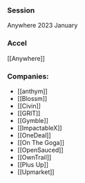 
### Session
Anywhere 2023 January

### Accel
[[Anywhere]]

### Companies:
- [[anthym]]
- [[Blossm]]
- [[Civin]]
- [[GRIT]]
- [[Gymble]]
- [[ImpactableX]]
- [[OneDeal]]
- [[On The Goga]]
- [[OpenSauced]]
- [[OwnTrail]]
- [[Plus Up]]
- [[Upmarket]]


